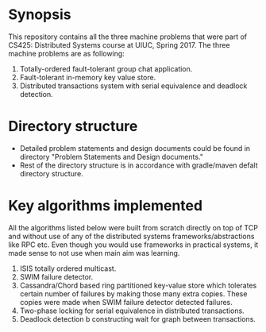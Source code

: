 # Synopsis
This repository contains all the three machine problems that were part of CS425: Distributed Systems course at UIUC, Spring 2017.
The three machine problems are as following:
1. Totally-ordered fault-tolerant group chat application.
2. Fault-tolerant in-memory key value store.
3. Distributed transactions system with serial equivalence and deadlock detection.


# Directory structure
* Detailed problem statements and design documents could be found in directory "Problem Statements and Design documents."
* Rest of the directory structure is in accordance with gradle/maven defalt directory structure.


# Key algorithms implemented
All the algorithms listed below were built from scratch directly on top of TCP and without use of any of the distributed systems frameworks/abstractions like RPC etc. Even though you would use frameworks in practical systems, it made sense to not use when main aim was learning.

1. ISIS totally ordered multicast.
2. SWIM failure detector.
3. Cassandra/Chord based ring partitioned key-value store which tolerates certain number of failures by making those many extra copies. These copies were made when SWIM failure detector detected failures.
4. Two-phase locking for serial equivalence in distributed transactions.
5. Deadlock detection b constructing wait for graph between transactions.


